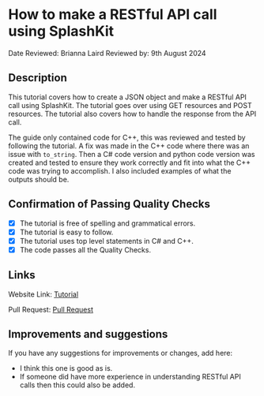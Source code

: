 # How to make a RESTful API call using SplashKit

Date Reviewed: Brianna Laird
Reviewed by: 9th August 2024

## Description

This tutorial covers how to create a JSON object and make a RESTful API call using SplashKit. The tutorial goes over using GET resources and POST resources. The tutorial also covers how to handle the response from the API call.

The guide only contained code for C++, this was reviewed and tested by following the tutorial. A fix was made in the C++ code where there was an issue with `to_string`. Then a C# code version and python code version was created and tested to ensure they work correctly and fit into what the C++ code was trying to accomplish. I also included examples of what the outputs should be.

## Confirmation of Passing Quality Checks

- [X] The tutorial is free of spelling and grammatical errors.
- [X] The tutorial is easy to follow.
- [X] The tutorial uses top level statements in C# and C++.
- [X] The code passes all the Quality Checks.

## Links

Website Link: [Tutorial](https://splashkit.io/guides/networking/2-restful-api-call/)

Pull Request: [Pull Request](https://github.com/thoth-tech/splashkit.io-starlight/pull/147)

## Improvements and suggestions

If you have any suggestions for improvements or changes, add here:

- I think this one is good as is.
- If someone did have more experience in understanding RESTful API calls then this could also be added.
